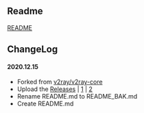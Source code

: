 ## Readme

[README](README_BAK.md)

## ChangeLog

#### 2020.12.15
* Forked from [v2ray/v2ray-core](https://github.com/v2ray/v2ray-core)
* Upload the [Releases](https://github.com/bk-tunnel/v2ray-core/releases) | [1]() | [2]()
* Rename README.md to README_BAK.md
* Create README.md
